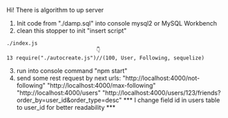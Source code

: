 Hi!
There is algorithm to up server
1) Init code from "./damp.sql" into console mysql2 or MySQL Workbench  
2) clean this stopper to init "insert script"
```
./index.js
                             👇
13 require("./autocreate.js")//(100, User, Following, sequelize)
```

3) run into console command "npm start"
4) send some rest request by next urls: 
"http://localhost:4000/not-following" 
"http://localhost:4000/max-following" 
"http://localhost:4000/users"
"http://localhost:4000/users/123/friends?order_by=user_id&order_type=desc"
*** I change field id in users table to user_id for better readability ***
